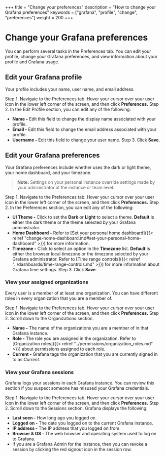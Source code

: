 +++
title = "Change your preferences"
description = "How to change your Grafana preferences"
keywords = ["grafana", "profile", "change", "preferences"]
weight = 200
+++

# Change your Grafana preferences

You can perform several tasks in the Preferences tab. You can edit your profile, change your Grafana preferences, and view information about your profile and Grafana usage.

## Edit your Grafana profile

Your profile includes your name, user name, and email address.

Step 1. Navigate to the Preferences tab. Hover your cursor over your user icon in the lower left corner of the screen, and then click **Preferences.**
Step 2. In the Edit Profile section, you can edit any of the following:
   - **Name -** Edit this field to change the display name associated with your profile.
   - **Email -** Edit this field to change the email address associated with your profile.
   - **Username -** Edit this field to change your user name.
Step 3. Click **Save**.

## Edit your Grafana preferences

Your Grafana preferences include whether uses the dark or light theme, your home dashboard, and your timezone.

> **Note:** Settings on your personal instance override settings made by your administrator at the instance or team level.

Step 1. Navigate to the Preferences tab. Hover your cursor over your user icon in the lower left corner of the screen, and then click **Preferences.**
Step 2. In the Preferences section, you can edit any of the following:
   - **UI Theme -** Click to set the **Dark** or **Light** to select a theme. **Default** is either the dark theme or the theme selected by your Grafana administrator.
   - **Home Dashboard -** Refer to [Set your personal home dashboard]({{< relref "change-home-dashboard.md#set-your-personal-home-dashboard" >}}) for more information.
   - **Timezone -** Click to select an option in the **Timezone** list. **Default** is either the browser local timezone or the timezone selected by your Grafana administrator. Refer to [Time range controls]({{< relref "../dashboards/time-range-controls.md" >}}) for more information about Grafana time settings.
Step 3. Click **Save**.

### View your assigned organizations

Every user is a member of at least one organization. You can have different roles in every organization that you are a member of.

Step 1. Navigate to the Preferences tab. Hover your cursor over your user icon in the lower left corner of the screen, and then click **Preferences.**
Step 2. Scroll down to the Organizations section.
   - **Name -** The name of the organizations you are a member of in that Grafana instance.
   - **Role -** The role you are assigned in the organization. Refer to [Organization roles]({{< relref "../permissions/organization_roles.md" >}}) about permissions assigned to each role.
   - **Current -** Grafana tags the organization that you are currently signed in to as _Current_.

### View your Grafana sessions

Grafana logs your sessions in each Grafana instance. You can review this section if you suspect someone has misused your Grafana credentials.

Step 1. Navigate to the Preferences tab. Hover your cursor over your user icon in the lower left corner of the screen, and then click **Preferences.**
Step 2. Scroll down to the Sessions section. Grafana displays the following:
   - **Last seen -** How long ago you logged on.
   - **Logged on -** The date you logged on to the current Grafana instance.
   - **IP address -** The IP address that you logged on from.
   - **Browser & OS -** The web browser and operating system used to log on to Grafana.
   - If you are a Grafana Admin for the instance, then you can revoke a session by clicking the red signout icon in the session row.
